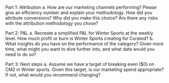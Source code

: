 Part 1: Attribution
a. How are our marketing channels performing? Please give an efficiency number and explain your methodology. How did you attribute conversions? Why did you make this choice? Are there any risks with the attribution methodology you chose?
 
Part 2: P&L
a. Recreate a simplified P&L for Winter Sports at the weekly level. How much profit or burn is Winter Sports creating for Curated?
b. What insights do you have on the performance of the category? Given more time, what might you want to dive further into, and what data would you need to do so?
 
Part 3: Next steps
a. Assume we have a target of breaking even ($0) on CM2 in Winter sports. Given this target, is our marketing spend appropriate? If not, what would you recommend changing?
